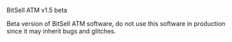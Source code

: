 BitSell ATM v1.5 beta

Beta version of BitSell ATM software, do not use this software in production since it may inherit bugs and glitches.
